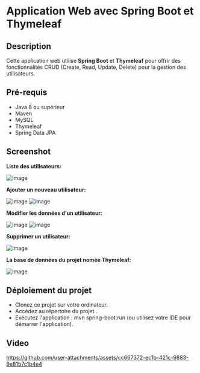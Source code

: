 # Application Web avec Spring Boot et Thymeleaf

## Description
Cette application web utilise **Spring Boot** et **Thymeleaf** pour offrir des fonctionnalités CRUD (Create, Read, Update, Delete) pour la gestion des utilisateurs.
## Pré-requis
- Java 8 ou supérieur
- Maven
- MySQL
- Thymeleaf
- Spring Data JPA
## Screenshot
**Liste des utilisateurs:**

![image](https://github.com/user-attachments/assets/ee160603-06b3-4f1e-9ef3-6c8e55feb752)

**Ajouter un nouveau utilisateur:**

![image](https://github.com/user-attachments/assets/a1059b76-4e1d-4475-9d01-017933706108)
![image](https://github.com/user-attachments/assets/499c0917-32ba-479a-b1e2-7e3fad388f0a)

**Modifier les données d'un utilisateur:**

![image](https://github.com/user-attachments/assets/8d17346a-b5b2-47aa-b4f0-b338af7efe9d)
![image](https://github.com/user-attachments/assets/93836847-7867-4cf0-929b-8b387b045a7f)

**Supprimer un utilisateur:**

![image](https://github.com/user-attachments/assets/cd928a86-bc4d-48b5-b5ec-5ce253dbeb4c)

**La base de données du projet nomée Thymeleaf:**

![image](https://github.com/user-attachments/assets/fe8afaf9-ebf5-4859-bf4d-e2afadcec046)

## Déploiement du projet
- Clonez ce projet sur votre ordinateur.
- Accédez au répertoire du projet .
- Exécutez l'application : mvn spring-boot:run (ou utilisez votre IDE pour démarrer l'application).

## Video

https://github.com/user-attachments/assets/cc667372-ec1b-421c-9883-9e81b7c1b4e4

